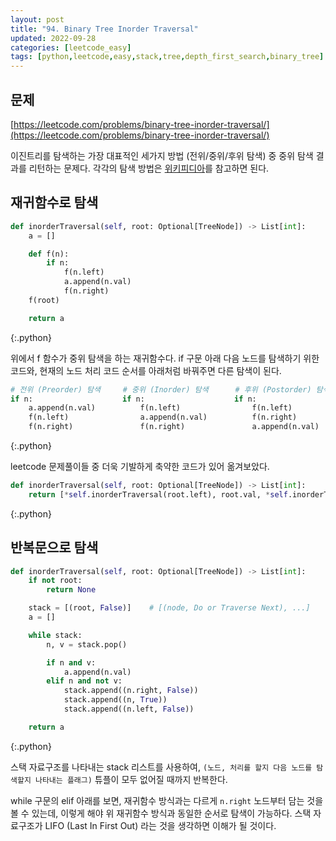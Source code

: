 ```yaml
---
layout: post
title: "94. Binary Tree Inorder Traversal"
updated: 2022-09-28
categories: [leetcode_easy]
tags: [python,leetcode,easy,stack,tree,depth_first_search,binary_tree]
---
```


## 문제

[https://leetcode.com/problems/binary-tree-inorder-traversal/](https://leetcode.com/problems/binary-tree-inorder-traversal/)

이진트리를 탐색하는 가장 대표적인 세가지 방법 (전위/중위/후위 탐색) 중 중위 탐색 결과를 리턴하는 문제다. 각각의 탐색 방법은 [위키피디아](https://en.wikipedia.org/wiki/Tree_traversal)를 참고하면 된다.

## 재귀함수로 탐색

```python
def inorderTraversal(self, root: Optional[TreeNode]) -> List[int]:
    a = []

    def f(n):
        if n:
            f(n.left)
            a.append(n.val)
            f(n.right)
    f(root)

    return a
```
{:.python}

위에서 f 함수가 중위 탐색을 하는 재귀함수다. if 구문 아래 다음 노드를 탐색하기 위한 코드와, 현재의 노드 처리 코드 순서를 아래처럼 바꿔주면 다른 탐색이 된다.

```python
# 전위 (Preorder) 탐색     # 중위 (Inorder) 탐색      # 후위 (Postorder) 탐색
if n:                    if n:                    if n:
    a.append(n.val)          f(n.left)                f(n.left)
    f(n.left)                a.append(n.val)          f(n.right)
    f(n.right)               f(n.right)               a.append(n.val)
```
{:.python}

leetcode 문제풀이들 중 더욱 기발하게 축약한 코드가 있어 옮겨보았다.

```python
def inorderTraversal(self, root: Optional[TreeNode]) -> List[int]:
    return [*self.inorderTraversal(root.left), root.val, *self.inorderTraversal(root.right)] if root else []
```
{:.python}

## 반복문으로 탐색

```python
def inorderTraversal(self, root: Optional[TreeNode]) -> List[int]:
    if not root:
        return None

    stack = [(root, False)]    # [(node, Do or Traverse Next), ...]
    a = []

    while stack:
        n, v = stack.pop()

        if n and v:
            a.append(n.val)
        elif n and not v:
            stack.append((n.right, False))
            stack.append((n, True))
            stack.append((n.left, False))

    return a
```
{:.python}

스택 자료구조를 나타내는 stack 리스트를 사용하여, `(노드, 처리를 할지 다음 노드를 탐색할지 나타내는 플래그)` 튜플이 모두 없어질 때까지 반복한다.

while 구문의 elif 아래를 보면, 재귀함수 방식과는 다르게 `n.right` 노드부터 담는 것을 볼 수 있는데, 이렇게 해야 위 재귀함수 방식과 동일한 순서로 탐색이 가능하다. 스택 자료구조가 LIFO (Last In First Out) 라는 것을 생각하면 이해가 될 것이다.
